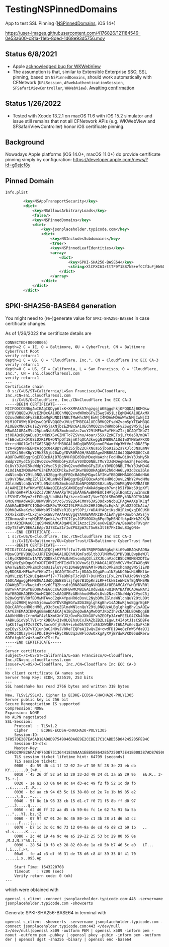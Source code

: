 # TestingNSPinnedDomains
App to test SSL Pinning ([NSPinnedDomains](https://developer.apple.com/documentation/bundleresources/information_property_list/nsapptransportsecurity/nspinneddomains), iOS 14+)

https://user-images.githubusercontent.com/4176826/121184549-0e53a600-c81a-11eb-8ded-1d68e93d5756.mov

## Status 6/8/2021
- Apple [acknowledged bug for WKWebView](https://developer.apple.com/forums/thread/678081)
- The assumption is that, similar to Extensible Enterprise SSO, SSL pinning, based on `NSPinnedDomains`, should work automatically with CFNetwork (`URLSession`, `ASwebAuthenticationSession`, `SFSafariViewController`, `WKWebView`). [Awaiting confirmation](https://developer.apple.com/forums/thread/681734)

## Status 1/26/2022

- Tested with Xcode 13.2.1 on macOS 11.6 with iOS 15.2 simulator and issue still remains that not all CFNetwork APIs (e.g. WKWebView and SFSafariViewController) honor iOS certificate pinning.

## Background

Nowadays Apple platforms (iOS 14.0+, macOS 11.0+) do provide certificate pinning simply by configuration: https://developer.apple.com/news/?id=g9ejcf8y

## Pinned Domain

`Info.plist`

```xml
        <key>NSAppTransportSecurity</key>
        <dict>
            <key>NSAllowsArbitraryLoads</key>
            <false/>
            <key>NSPinnedDomains</key>
            <dict>
                <key>jsonplaceholder.typicode.com</key>
                <dict>
                    <key>NSIncludesSubdomains</key>
                    <true/>
                    <key>NSPinnedLeafIdentities</key>
                    <array>
                        <dict>
                            <key>SPKI-SHA256-BASE64</key>
                            <string>XlCPXC6IrttTF9Y1887kS+efCCf3uFjHW6D1TUI9f+Q=</string>
                        </dict>
                    </array>
                </dict>
            </dict>
        </dict>
```

## SPKI-SHA256-BASE64 generation

You might need to (re-)generate value for `SPKI-SHA256-BASE64` in case certificate changes.

As of 1/26/2022 the certificate details are

```
CONNECTED(00000005)
depth=2 C = IE, O = Baltimore, OU = CyberTrust, CN = Baltimore CyberTrust Root
verify return:1
depth=1 C = US, O = "Cloudflare, Inc.", CN = Cloudflare Inc ECC CA-3
verify return:1
depth=0 C = US, ST = California, L = San Francisco, O = "Cloudflare, Inc.", CN = sni.cloudflaressl.com
verify return:1
---
Certificate chain
 0 s:/C=US/ST=California/L=San Francisco/O=Cloudflare, Inc./CN=sni.cloudflaressl.com
   i:/C=US/O=Cloudflare, Inc./CN=Cloudflare Inc ECC CA-3
-----BEGIN CERTIFICATE-----
MIIFODCCBN6gAwIBAgIQDyp6lxK+XXMFAk57ngzgqjAKBggqhkjOPQQDAjBKMQsw
CQYDVQQGEwJVUzEZMBcGA1UEChMQQ2xvdWRmbGFyZSwgSW5jLjEgMB4GA1UEAxMX
Q2xvdWRmbGFyZSBJbmMgRUNDIENBLTMwHhcNMjEwNjI4MDAwMDAwWhcNMjIwNjI3
MjM1OTU5WjB1MQswCQYDVQQGEwJVUzETMBEGA1UECBMKQ2FsaWZvcm5pYTEWMBQG
A1UEBxMNU2FuIEZyYW5jaXNjbzEZMBcGA1UEChMQQ2xvdWRmbGFyZSwgSW5jLjEe
MBwGA1UEAxMVc25pLmNsb3VkZmxhcmVzc2wuY29tMFkwEwYHKoZIzj0CAQYIKoZI
zj0DAQcDQgAEue3t/MQ9XSvGZMFTo7ZSVnu/4oar/5SX/ZzKETsjLYt0e5R/mQAT
+tEBcwCzkDt08iDXR1PU+DNYpQf1EjmKfqOCA3kwggN1MB8GA1UdIwQYMBaAFKXO
N+rrsHUOlGeItEX62SQQh5YfMB0GA1UdDgQWBBSQanoOPWamtWp3WfVnJhDD8E3p
tzA+BgNVHREENzA1ggx0eXBpY29kZS5jb22CFXNuaS5jbG91ZGZsYXJlc3NsLmNv
bYIOKi50eXBpY29kZS5jb20wDgYDVR0PAQH/BAQDAgeAMB0GA1UdJQQWMBQGCCsG
AQUFBwMBBggrBgEFBQcDAjB7BgNVHR8EdDByMDegNaAzhjFodHRwOi8vY3JsMy5k
aWdpY2VydC5jb20vQ2xvdWRmbGFyZUluY0VDQ0NBLTMuY3JsMDegNaAzhjFodHRw
Oi8vY3JsNC5kaWdpY2VydC5jb20vQ2xvdWRmbGFyZUluY0VDQ0NBLTMuY3JsMD4G
A1UdIAQ3MDUwMwYGZ4EMAQICMCkwJwYIKwYBBQUHAgEWG2h0dHA6Ly93d3cuZGln
aWNlcnQuY29tL0NQUzB2BggrBgEFBQcBAQRqMGgwJAYIKwYBBQUHMAGGGGh0dHA6
Ly9vY3NwLmRpZ2ljZXJ0LmNvbTBABggrBgEFBQcwAoY0aHR0cDovL2NhY2VydHMu
ZGlnaWNlcnQuY29tL0Nsb3VkZmxhcmVJbmNFQ0NDQS0zLmNydDAMBgNVHRMBAf8E
AjAAMIIBfwYKKwYBBAHWeQIEAgSCAW8EggFrAWkAdgApeb7wnjk5IfBWc59jpXfl
vld9nGAK+PlNXSZcJV3HhAAAAXpTKCpbAAAEAwBHMEUCIHVlgulBqmCzyuw1nmcB
LFSYHTz7Wyo2rfFObgQ/LbUHAiEA/kzrzGimKI/Vw+TQOtSRmDMPyk3N8OIYKAB6
GMcGrNoAdwAiRUUHWVUkVpY/oS/x922G4CMmY63AS39dxoNcbuIPAgAAAXpTKCqf
AAAEAwBIMEYCIQDdHeXhR9xTRXKZI9LFPdiXk2HRfOHqGcEqkAfjRnD22QIhALw/
D9hK8wKkaKzVe0UKWsO57bkBVeR1BLpYS9Pi/+WDAHYAQcjKsd8iRkoQxqE6CUKH
Xk4xixsD6+tLx2jwkGKWBvYAAAF6UygqYAAABAMARzBFAiEAhypm+Quwbn3ASsjy
ZZ0nmuzAhr+qMQE2RXpek4/vzTYCICpsJGPX0OXXq6Pqd9pMSHCfbkp4K+kZCX/N
ziOrAk3EMAoGCCqGSM49BAMCA0gAMEUCIAzzcI29Cey6wEqEhVW/Be9WbsTXVqVr
sDyTSfnPV0E6AiEAp/OJ7BCwZ1rIwZPGZpW7LT5wBs3ttE7FkIGoL83gQN4=
-----END CERTIFICATE-----
 1 s:/C=US/O=Cloudflare, Inc./CN=Cloudflare Inc ECC CA-3
   i:/C=IE/O=Baltimore/OU=CyberTrust/CN=Baltimore CyberTrust Root
-----BEGIN CERTIFICATE-----
MIIDzTCCArWgAwIBAgIQCjeHZF5ftIwiTv0b7RQMPDANBgkqhkiG9w0BAQsFADBa
MQswCQYDVQQGEwJJRTESMBAGA1UEChMJQmFsdGltb3JlMRMwEQYDVQQLEwpDeWJl
clRydXN0MSIwIAYDVQQDExlCYWx0aW1vcmUgQ3liZXJUcnVzdCBSb290MB4XDTIw
MDEyNzEyNDgwOFoXDTI0MTIzMTIzNTk1OVowSjELMAkGA1UEBhMCVVMxGTAXBgNV
BAoTEENsb3VkZmxhcmUsIEluYy4xIDAeBgNVBAMTF0Nsb3VkZmxhcmUgSW5jIEVD
QyBDQS0zMFkwEwYHKoZIzj0CAQYIKoZIzj0DAQcDQgAEua1NZpkUC0bsH4HRKlAe
nQMVLzQSfS2WuIg4m4Vfj7+7Te9hRsTJc9QkT+DuHM5ss1FxL2ruTAUJd9NyYqSb
16OCAWgwggFkMB0GA1UdDgQWBBSlzjfq67B1DpRniLRF+tkkEIeWHzAfBgNVHSME
GDAWgBTlnVkwgkdYzKz6CFQ2hns6tQRN8DAOBgNVHQ8BAf8EBAMCAYYwHQYDVR0l
BBYwFAYIKwYBBQUHAwEGCCsGAQUFBwMCMBIGA1UdEwEB/wQIMAYBAf8CAQAwNAYI
KwYBBQUHAQEEKDAmMCQGCCsGAQUFBzABhhhodHRwOi8vb2NzcC5kaWdpY2VydC5j
b20wOgYDVR0fBDMwMTAvoC2gK4YpaHR0cDovL2NybDMuZGlnaWNlcnQuY29tL09t
bmlyb290MjAyNS5jcmwwbQYDVR0gBGYwZDA3BglghkgBhv1sAQEwKjAoBggrBgEF
BQcCARYcaHR0cHM6Ly93d3cuZGlnaWNlcnQuY29tL0NQUzALBglghkgBhv1sAQIw
CAYGZ4EMAQIBMAgGBmeBDAECAjAIBgZngQwBAgMwDQYJKoZIhvcNAQELBQADggEB
AAUkHd0bsCrrmNaF4zlNXmtXnYJX/OvoMaJXkGUFvhZEOFp3ArnPEELG4ZKk40Un
+ABHLGioVplTVI+tnkDB0A+21w0LOEhsUCxJkAZbZB2LzEgwLt4I4ptJIsCSDBFe
lpKU1fwg3FZs5ZKTv3ocwDfjhUkV+ivhdDkYD7fa86JXWGBPzI6UAPxGezQxPk1H
goE6y/SJXQ7vTQ1unBuCJN0yJV0ReFEQPaA1IwQvZW+cwdFD19Ae8zFnWSfda9J1
CZMRJCQUzym+5iPDuI9yP+kHyCREU3qzuWFloUwOxkgAyXVjBYdwRVKD05WdRerw
6DEdfgkfCv4+3ao8XnTSrLE=
-----END CERTIFICATE-----
---
Server certificate
subject=/C=US/ST=California/L=San Francisco/O=Cloudflare, Inc./CN=sni.cloudflaressl.com
issuer=/C=US/O=Cloudflare, Inc./CN=Cloudflare Inc ECC CA-3
---
No client certificate CA names sent
Server Temp Key: ECDH, X25519, 253 bits
---
SSL handshake has read 2766 bytes and written 318 bytes
---
New, TLSv1/SSLv3, Cipher is ECDHE-ECDSA-CHACHA20-POLY1305
Server public key is 256 bit
Secure Renegotiation IS supported
Compression: NONE
Expansion: NONE
No ALPN negotiated
SSL-Session:
    Protocol  : TLSv1.2
    Cipher    : ECDHE-ECDSA-CHACHA20-POLY1305
    Session-ID: 3F057DE207EA6AD18AD8D97549946DA6E9E2CCBE17C1CABD55D04245205FEB4C
    Session-ID-ctx:
    Master-Key: C5FED29FB26FA74F763E7313644183A8AA1EEB508642B57250873E41B008387AD876506D5D61D7BF7F81327F00036AAE
    TLS session ticket lifetime hint: 64799 (seconds)
    TLS session ticket:
    0000 - 4b 59 d6 c4 1f 12 02 2e-a7 30 5f 28 3e 23 eb db   KY.......0_(>#..
    0010 - 45 26 df 52 a4 b3 20 33-2d 49 24 d1 3a a5 29 95   E&.R.. 3-I$.:.).
    0020 - 1e a2 63 0a 84 8c a4 d3-ec 49 f2 fb 52 1c d9 fb   ..c......I..R...
    0030 - bd aa cb 94 03 5c 16 38-08 cd 2e 7e 1b b9 85 e2   .....\.8...~....
    0040 - 5f 8e 1b 98 33 cb 15 d1-c7 f0 71 f5 8b ff d0 97   _...3.....q.....
    0050 - d2 d6 ff 22 aa d5 cb 59-6c fc 1e 62 7a 91 6a 5a   ..."...Yl..bz.jZ
    0060 - 07 9f 87 01 2e 0c 46 80-1e c1 3b 28 a1 d6 a3 cc   ......F...;(....
    0070 - b7 1c 3c 6c 9d 73 12 04-9a de cd 4b d8 c3 b9 1b   ..<l.s.....K....
    0080 - 2c 4d 19 4a 9c 4e a5 29-22 25 53 bc 29 80 b5 8e   ,M.J.N.)"%S.)...
    0090 - 28 54 10 f8 e3 28 82 69-de 1a c8 5b b7 46 5c a0   (T...(.i...[.F\.
    00a0 - fe a4 c3 df f6 31 de 78-d6 c8 4f 39 35 0f 41 70   .....1.x..O95.Ap

    Start Time: 1643220708
    Timeout   : 7200 (sec)
    Verify return code: 0 (ok)
---
```

which were obtained with

```
openssl s_client -connect jsonplaceholder.typicode.com:443 -servername jsonplaceholder.typicode.com -showcerts
```

Generate SPKI-SHA256-BASE64 in terminal with

```
openssl s_client -showcerts -servername jsonplaceholder.typicode.com -connect jsonplaceholder.typicode.com:443 </dev/null 2>/dev/null|openssl x509 -outform PEM | openssl x509 -inform pem -noout -outform pem -pubkey | openssl pkey -pubin -inform pem -outform der | openssl dgst -sha256 -binary | openssl enc -base64
```

